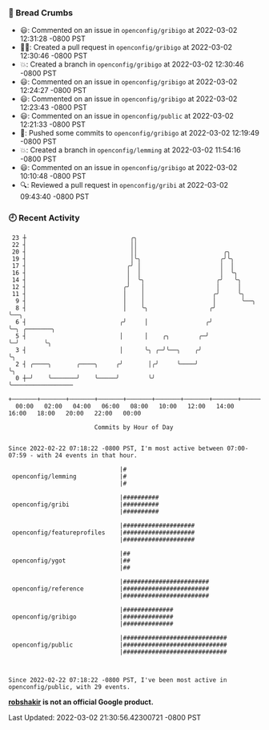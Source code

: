 ### 🍞 Bread Crumbs

 * 😃: Commented on an issue in `openconfig/gribigo` at 2022-03-02 12:31:28 -0800 PST
 * ✍🏼: Created a pull request in `openconfig/gribigo` at 2022-03-02 12:30:46 -0800 PST
 * 💥: Created a branch in `openconfig/gribigo` at 2022-03-02 12:30:46 -0800 PST
 * 😃: Commented on an issue in `openconfig/gribigo` at 2022-03-02 12:24:27 -0800 PST
 * 😃: Commented on an issue in `openconfig/gribigo` at 2022-03-02 12:23:43 -0800 PST
 * 😃: Commented on an issue in `openconfig/public` at 2022-03-02 12:21:33 -0800 PST
 * 🚢: Pushed some commits to `openconfig/gribigo` at 2022-03-02 12:19:49 -0800 PST
 * 💥: Created a branch in `openconfig/lemming` at 2022-03-02 11:54:16 -0800 PST
 * 😃: Commented on an issue in `openconfig/gribigo` at 2022-03-02 10:10:48 -0800 PST
 * 🔍: Reviewed a pull request in  `openconfig/gribi` at 2022-03-02 09:43:40 -0800 PST

### 🕘 Recent Activity
```
 23 ┼                             ╭╮
 22 ┤                             ││
 20 ┤                             ││                        ╭╮
 19 ┤                             │╰╮                      ╭╯╰╮
 17 ┤                            ╭╯ │                      │  │
 16 ┤                            │  │                      │  ╰╮
 14 ┤                            │  ╰╮                    ╭╯   ╰╮
 12 ┤                           ╭╯   │                    │     │
 11 ┤                           │    │                   ╭╯     ╰╮
  9 ┤                           │    │                   │       ╰──╮
  8 ┤                           │    ╰╮                 ╭╯          ╰──╮
  6 ┤                          ╭╯     │                ╭╯              ╰─╮ ╭───────╮
  5 ┤                          │      │    ╭╮        ╭─╯                 ╰─╯       ╰╮
  3 ┤                          │      ╰╮ ╭─╯╰──╮    ╭╯                              ╰╮
  2 ┤ ╭────╮       ╭────╮     ╭╯       │╭╯     ╰────╯                                ╰╮
  0 ┼─╯    ╰───────╯    ╰─────╯        ╰╯                                             ╰─────────────────
    +───────+───────+───────+───────+───────+───────+───────+───────+───────+───────+───────+───────+────
  00:00   02:00   04:00   06:00   08:00   10:00   12:00   14:00   16:00   18:00   20:00   22:00   00:00   

						Commits by Hour of Day


Since 2022-02-22 07:18:22 -0800 PST, I'm most active between 07:00-07:59 - with 24 events in that hour.

```



```
                               |#
 openconfig/lemming            |#
                               |#

                               |##########
 openconfig/gribi              |##########
                               |##########

                               |####################
 openconfig/featureprofiles    |####################
                               |####################

                               |##
 openconfig/ygot               |##
                               |##

                               |########################
 openconfig/reference          |########################
                               |########################

                               |##############
 openconfig/gribigo            |##############
                               |##############

                               |#############################
 openconfig/public             |#############################
                               |#############################



Since 2022-02-22 07:18:22 -0800 PST, I've been most active in openconfig/public, with 29 events.

```
**[robshakir](mailto:robjs@google.com) is not an official Google product.**  


Last Updated: 2022-03-02 21:30:56.42300721 -0800 PST
